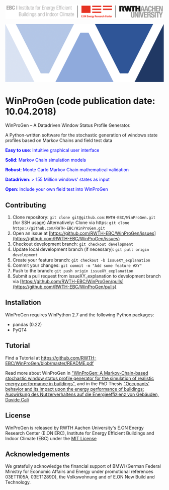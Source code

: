 ![E.ON EBC RWTH Aachen University](./icons/EBC_Logo.png)


![WinProGen](./icons/logo.png)


# WinProGen (code publication date: 10.04.2018)

WinProGen – A Datadriven Window Status Profile Generator.

A Python-written software for the stochastic generation of windows state profiles
based on Markov Chains and field test data

<span style="color:blue">**Easy to use**: Intuitive graphical user interface
  
<span style="color:blue">**Solid**: Markov Chain simulation models
  
<span style="color:blue">**Robust**: Monte Carlo Markov Chain mathematical validation
  
<span style="color:blue">**Datadriven**: > 155 Million windows’ states as input
  
<span style="color:blue">**Open**: Include your own field test into WinProGen


## Contributing

1. Clone repository: `git clone git@github.com:RWTH-EBC/WinProGen.git` (for SSH usage)
Alternatively: Clone via https: `git clone https://github.com/RWTH-EBC/WinProGen.git`
2. Open an issue at [https://github.com/RWTH-EBC/WinProGen/issues](https://github.com/RWTH-EBC/WinProGen/issues)
3. Checkout development branch: `git checkout development` 
4. Update local development branch (if necessary): `git pull origin development`
5. Create your feature branch: `git checkout -b issueXY_explanation`
6. Commit your changes: `git commit -m "Add some feature #XY"`
7. Push to the branch: `git push origin issueXY_explanation`
8. Submit a pull request from issueXY_explanation to development branch via [https://github.com/RWTH-EBC/WinProGen/pulls](https://github.com/RWTH-EBC/WinProGen/pulls)

## Installation

WinProGen requires WinPython 2.7 and the following Python packages:
- pandas (0.22)
- PyQT4


## Tutorial

Find a Tutorial at https://github.com/RWTH-EBC/WinProGen/blob/master/README.pdf

Read more about WinProGen in ["WinProGen: A Markov-Chain-based stochastic window status profile generator for the simulation of realistic energy performance in buildings"](https://www.sciencedirect.com/science/article/pii/S0360132318301835), 
and in the PhD Thesis ["Occupants’ behavior and its impact upon the energy performance of buildings: Auswirkung des Nutzerverhaltens auf die Energieeffizienz von Gebäuden, Davide Calì](https://publications.rwth-aachen.de/record/677868/files/677868.pdf)

## License

WinProGen is released by RWTH Aachen University's E.ON Energy Research Center (E.ON ERC),
Institute for Energy Efficient Buildings and Indoor Climate (EBC)
under the [MIT License](https://opensource.org/licenses/MIT)

## Acknowledgements

We gratefully acknowledge the financial support of BMWi (German Federal Ministry for Economic Affairs and Energy under promotional references 03ET1105A, 03ET1289D), the Volkswohnung and of E.ON New Build and Technology.

